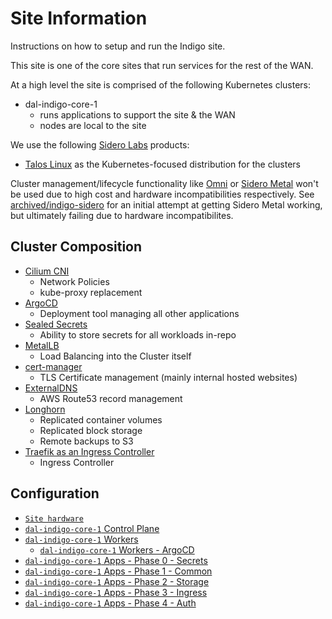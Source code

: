 # Site Information

Instructions on how to setup and run the Indigo site.

This site is one of the core sites that run services for the rest of the WAN.

At a high level the site is comprised of the following Kubernetes clusters:
* dal-indigo-core-1
  * runs applications to support the site & the WAN
  * nodes are local to the site

We use the following [Sidero Labs](https://www.siderolabs.com/) products:
* [Talos Linux](https://www.talos.dev/) as the Kubernetes-focused distribution for the clusters

Cluster management/lifecycle functionality like [Omni](https://omni.siderolabs.com/) or [Sidero Metal](https://www.sidero.dev/) won't be used due to high cost and hardware incompatibilities respectively. See [archived/indigo-sidero](/sites/archived/indigo-sidero/) for an initial attempt at getting Sidero Metal working, but ultimately failing due to hardware incompatibilites.

## Cluster Composition
* [Cilium CNI](https://cilium.io/get-started/)
  * Network Policies
  * kube-proxy replacement
* [ArgoCD](https://argo-cd.readthedocs.io/en/stable/)
  * Deployment tool managing all other applications
* [Sealed Secrets](https://github.com/bitnami-labs/sealed-secrets/)
  * Ability to store secrets for all workloads in-repo
* [MetalLB](https://metallb.universe.tf/)
  * Load Balancing into the Cluster itself
* [cert-manager](https://cert-manager.io/docs/)
  * TLS Certificate management (mainly internal hosted websites)
* [ExternalDNS](https://github.com/kubernetes-sigs/external-dns)
  * AWS Route53 record management
* [Longhorn](https://longhorn.io/docs/latest/what-is-longhorn/)
  * Replicated container volumes
  * Replicated block storage
  * Remote backups to S3
* [Traefik as an Ingress Controller](https://doc.traefik.io/traefik/providers/kubernetes-ingress/)
  * Ingress Controller

## Configuration

* [`Site hardware`](docs/INDIGO-HARDWARE.md)
* [`dal-indigo-core-1` Control Plane](docs/INDIGO-CORE-1-CONTROL-PLANE.md)
* [`dal-indigo-core-1` Workers](docs/INDIGO-CORE-1-WORKERS.md)
  * [`dal-indigo-core-1` Workers - ArgoCD](docs/INDIGO-CORE-1-WORKERS-ARGOCD.md)
* [`dal-indigo-core-1` Apps - Phase 0 - Secrets](docs/INDIGO-CORE-1-APPS-PHASE-0.md)
* [`dal-indigo-core-1` Apps - Phase 1 - Common](docs/INDIGO-CORE-1-APPS-PHASE-1.md)
* [`dal-indigo-core-1` Apps - Phase 2 - Storage](docs/INDIGO-CORE-1-APPS-PHASE-2.md)
* [`dal-indigo-core-1` Apps - Phase 3 - Ingress](docs/INDIGO-CORE-1-APPS-PHASE-3.md)
* [`dal-indigo-core-1` Apps - Phase 4 - Auth](docs/INDIGO-CORE-1-APPS-PHASE-4.md)
